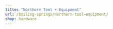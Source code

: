 ```yaml
---
title: "Northern Tool + Equipment"
url: /boiling-springs/northern-tool-equipment/
shop: hardware
---
```

